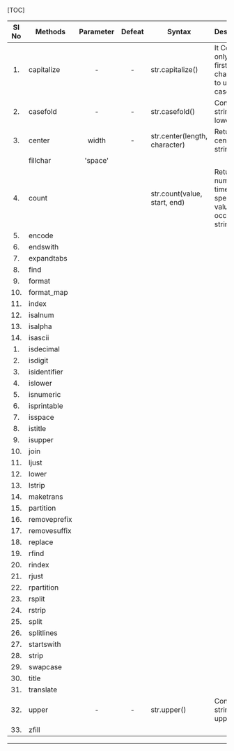[TOC]



| Sl No | Methods      | Parameter | Defeat | Syntax                        | Description                                                      |
| :---: | ------------ | :-------: | :----: | ----------------------------- | ---------------------------------------------------------------- |
|  1.   | capitalize   |     -     |   -    | str.capitalize()              | It Converts only the first character to upper case               |
|  2.   | casefold     |     -     |   -    | str.casefold()                | Converts string into lower case                                  |
|  3.   | center       |   width   |   -    | str.center(length, character) | Returns a centered string                                        |
|       | fillchar     |  'space'  |        |                               |                                                                  |
|  4.   | count        |           |        | str.count(value, start, end)  | Returns the number of times a specified value occurs in a string |
|  5.   | encode       |           |        |                               |                                                                  |
|  6.   | endswith     |           |        |                               |                                                                  |
|  7.   | expandtabs   |           |        |                               |                                                                  |
|  8.   | find         |           |        |                               |                                                                  |
|  9.   | format       |           |        |                               |                                                                  |
|  10.  | format_map   |           |        |                               |                                                                  |
|  11.  | index        |           |        |                               |                                                                  |
|  12.  | isalnum      |           |        |                               |                                                                  |
|  13.  | isalpha      |           |        |                               |                                                                  |
|  14.  | isascii      |           |        |                               |                                                                  |
|  1.   | isdecimal    |           |        |                               |                                                                  |
|  2.   | isdigit      |           |        |                               |                                                                  |
|  3.   | isidentifier |           |        |                               |                                                                  |
|  4.   | islower      |           |        |                               |                                                                  |
|  5.   | isnumeric    |           |        |                               |                                                                  |
|  6.   | isprintable  |           |        |                               |                                                                  |
|  7.   | isspace      |           |        |                               |                                                                  |
|  8.   | istitle      |           |        |                               |                                                                  |
|  9.   | isupper      |           |        |                               |                                                                  |
|  10.  | join         |           |        |                               |                                                                  |
|  11.  | ljust        |           |        |                               |                                                                  |
|  12.  | lower        |           |        |                               |                                                                  |
|  13.  | lstrip       |           |        |                               |                                                                  |
|  14.  | maketrans    |           |        |                               |                                                                  |
|  15.  | partition    |           |        |                               |                                                                  |
|  16.  | removeprefix |           |        |                               |                                                                  |
|  17.  | removesuffix |           |        |                               |                                                                  |
|  18.  | replace      |           |        |                               |                                                                  |
|  19.  | rfind        |           |        |                               |                                                                  |
|  20.  | rindex       |           |        |                               |                                                                  |
|  21.  | rjust        |           |        |                               |                                                                  |
|  22.  | rpartition   |           |        |                               |                                                                  |
|  23.  | rsplit       |           |        |                               |                                                                  |
|  24.  | rstrip       |           |        |                               |                                                                  |
|  25.  | split        |           |        |                               |                                                                  |
|  26.  | splitlines   |           |        |                               |                                                                  |
|  27.  | startswith   |           |        |                               |                                                                  |
|  28.  | strip        |           |        |                               |                                                                  |
|  29.  | swapcase     |           |        |                               |                                                                  |
|  30.  | title        |           |        |                               |                                                                  |
|  31.  | translate    |           |        |                               |                                                                  |
|  32.  | upper        |     -     |   -    | str.upper()                   | Converts a string into upper case                                |
|  33.  | zfill        |           |        |                               |                                                                  |

------